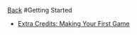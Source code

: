 [Back](README.md)
#Getting Started
  * [Extra Credits: Making Your First Game](https://www.youtube.com/watch?v=z06QR-tz1_o&list=PLtCDpCcVx64PhPlM_2x1gCs-h1JZ7uRwm)
